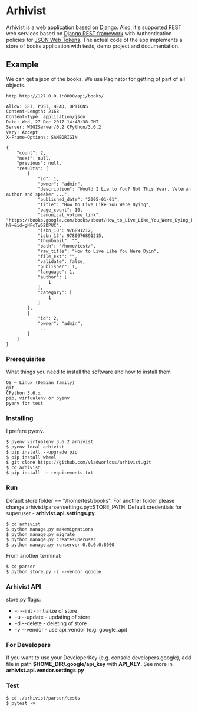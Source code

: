 # Arhivist 
Arhivist is a web application based on [Django](https://www.djangoproject.com).
Also, it's supported REST web services based on [Django REST framework](http://www.django-rest-framework.org) with Authentication policies for [JSON Web Tokens](https://jwt.io/).
The actual code of the app implements a store of books application with tests, demo project and documentation.

## Example
We can get a json of the books. We use Paginator for getting of part of all objects.

```http http://127.0.0.1:8000/api/books/```
```HTTP/1.0 200 OK
Allow: GET, POST, HEAD, OPTIONS
Content-Length: 2168
Content-Type: application/json
Date: Wed, 27 Dec 2017 14:48:38 GMT
Server: WSGIServer/0.2 CPython/3.6.2
Vary: Accept
X-Frame-Options: SAMEORIGIN
   
{
    "count": 2,
    "next": null,
    "previous": null,
    "results": [
        {
            "id": 1,
            "owner": "admin",
            "description": "Would I Lie to You? Not This Year. Veteran author and speaker ...",
            "published_date": "2005-01-01",
            "title": "How to Live Like You Were Dying",
            "page_count": 10,
            "canonical_volume_link": "https://books.google.com/books/about/How_to_Live_Like_You_Were_Dying_PDF.html?hl=&id=gNFcTw52DPUC",
            "isbn_10": 976891212,
            "isbn_13": 9780976891215,
            "thumbnail": "",
            "path": "/home/test/",
            "raw_title": "How to Live Like You Were Dyin",
            "file_ext": "",
            "validate": false,
            "publisher": 1,
            "language": 1,
            "author": [
                1
            ],
            "category": [
                1
            ]
        },
        {
            "id": 2,
            "owner": "admin",
            ...
        }
    ]
}
```

### Prerequisites
What things you need to install the software and how to install them
```
OS — Linux (Debian family)
git
CPython 3.6.x
pip, virtualenv or pyenv
pyenv for test
```
### Installing
I prefere pyenv.
```
$ pyenv virtualenv 3.6.2 arhivist
$ pyenv local arhivist
$ pip install --upgrade pip
$ pip install wheel
$ git clone https://github.com/vladworldss/arhivist.git
$ cd arhivist
$ pip install -r requirements.txt
```

### Run
Default store folder == "/home/test/books". For another folder please change arhivist/parser/settings.py::STORE_PATH.
Default credentials for superuser - <b>arhivist.api.settings.py</b>.
```
$ cd arhivist
$ python manage.py makemigrations
$ python manage.py migrate
$ python manage.py createsuperuser
$ python manage.py runserver 0.0.0.0:8000
```
From another terminal:
```
$ cd parser
$ python store.py -i --vendor google
```

### Arhivist API
store.py flags:
+ -i --init - initialize of store
+ -u --update - updating of store
+ -d --delete - deleting of store
+ -v --vendor - use api_vendor (e.g. google_api)

### For Developers
If you want to use your DeveloperKey (e.g. console.developers.google), add file in path <b>$HOME_DIR/.google/api_key</b> 
with <b>API_KEY</b>.
See more in <b>arhivist.api.__vendor__.settings.py</b>

### Test
```
$ cd ./arhivist/parser/tests
$ pytest -v
```